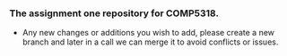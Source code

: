 ### The assignment one repository for COMP5318. 
* Any new changes or additions you wish to add, please create a new branch and later in a call we can merge it to avoid conflicts or issues.
